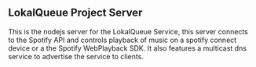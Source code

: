## LokalQueue Project Server
This is the nodejs server for the LokalQueue Service, this server connects to the Spotify API and controls playback of music on a spotify connect device or a the Spotify WebPlayback SDK.
It also features a multicast dns service to advertise the service to clients.
